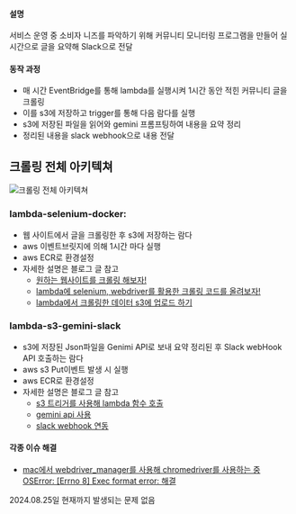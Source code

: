 #### 설명
서비스 운영 중 소비자 니즈를 파악하기 위해 커뮤니티 모니터링 프로그램을 만들어 실시간으로 글을 요약해 Slack으로 전달

#### 동작 과정
- 매 시간 EventBridge를 통해 lambda를 실행시켜 1시간 동안 적힌 커뮤니티 글을 크롤링
- 이를 s3에 저장하고 trigger를 통해 다음 람다를 실행
-  s3에 저장된 파일을 읽어와 gemini 프롬프팅하여 내용을 요약 정리
- 정리된 내용을 slack webhook으로 내용 전달

## 크롤링 전체 아키텍쳐
![크롤링 전체 아키텍쳐](https://cdn.discordapp.com/attachments/793022818757509131/1276880093188325388/2024-08-23_9.47.02.png?ex=66cb22c1&is=66c9d141&hm=d04c2ac33b726ac27998d64f9819e59a95ac2adec4a97b197a047278d5f18ba6&)

### lambda-selenium-docker: 
- 웹 사이트에서 글을 크롤링한 후 s3에 저장하는 람다
- aws 이벤트브릿지에 의해 1시간 마다 실행
- aws ECR로 환경설정
- 자세한 설명은 블로그 글 참고
   -  <a href= "https://velog.io/@hyeykim/원하는-웹사이트를-크롤링-해보자">원하는 웹사이트를 크롤링 해보자! </a>
   -  <a href= "https://velog.io/@hyeykim/lambda%EC%97%90-selenium-webdriver%EB%A5%BC-%ED%99%9C%EC%9A%A9%ED%95%9C-%ED%81%AC%EB%A1%A4%EB%A7%81-%EC%BD%94%EB%93%9C%EB%A5%BC-%EC%98%AC%EB%A0%A4%EB%B3%B4%EC%9E%90">lambda에 selenium, webdriver를 활용한 크롤링 코드를 올려보자! </a>
   -  <a href= "https://velog.io/@hyeykim/lambda%EC%97%90%EC%84%9C-%ED%81%AC%EB%A1%A4%EB%A7%81%ED%95%9C-%EB%8D%B0%EC%9D%B4%ED%84%B0-s3%EC%97%90-%EC%97%85%EB%A1%9C%EB%93%9C-%ED%95%98%EA%B8%B0">lambda에서 크롤링한 데이터 s3에 업로드 하기 </a>

### lambda-s3-gemini-slack
- s3에 저장된 Json파일을 Genimi API로 보내 요약 정리된 후 Slack webHook API 호출하는 람다
- aws s3 Put이벤트 발생 시 실행
- aws ECR로 환경설정
- 자세한 설명은 블로그 글 참고
   -  <a href= ""> s3 트리거를 사용해 lambda 함수 호출 </a>
   -  <a href= ""> gemini api 사용 </a>
   -  <a href= ""> slack webhook 연동 </a>

#### 각종 이슈 해결
- <a href= "https://velog.io/@hyeykim/mac%EC%97%90%EC%84%9C-webdrivermanager%EB%A5%BC-%EC%82%AC%EC%9A%A9%ED%95%B4-chromedriver%EB%A5%BC-%EC%82%AC%EC%9A%A9%ED%95%98%EB%8A%94-%EC%A4%91-OSError-Errno-8-Exec-format-error-%ED%95%B4%EA%B2%B0">mac에서 webdriver_manager를 사용해 chromedriver를 사용하는 중 OSError: [Errno 8] Exec format error: 해결 </a>

2024.08.25일 현재까지 발생되는 문제 없음
